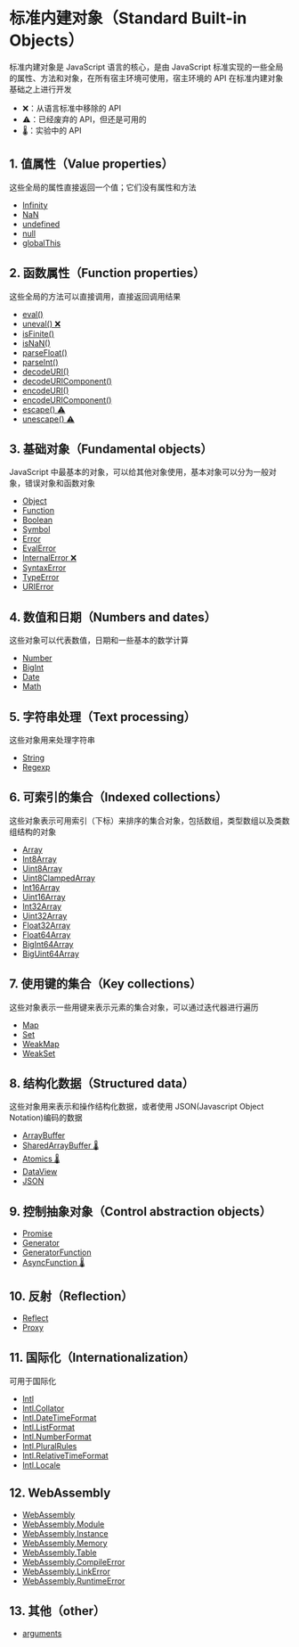 # 标准内建对象（Standard Built-in Objects）

标准内建对象是 JavaScript 语言的核心，是由 JavaScript 标准实现的一些全局的属性、方法和对象，在所有宿主环境可使用，宿主环境的 API 在标准内建对象基础之上进行开发

* ❌：从语言标准中移除的 API
* ⚠️：已经废弃的 API，但还是可用的
* 🌡️：实验中的 API

## 1. 值属性（Value properties）

这些全局的属性直接返回一个值；它们没有属性和方法

* [Infinity](/core/infinity)
* [NaN](/core/nan)
* [undefined](/core/undefined)
* [null](/core/null)
* [globalThis](/core/globalThis)

## 2. 函数属性（Function properties）

这些全局的方法可以直接调用，直接返回调用结果

* [eval()](/core/eval)
* [uneval() ❌](/core/uneval)
* [isFinite()](/core/is-finite)
* [isNaN()](/core/is-nan)
* [parseFloat()](/core/parse-float)
* [parseInt()](/core/parse-int)
* [decodeURI()](/core/decode-uri)
* [decodeURIComponent()](/core/decode-uri-component)
* [encodeURI()](/core/encode-uri)
* [encodeURIComponent()](/core/encode-uri-component)
* [escape() ⚠️](/core/escape)
* [unescape() ️️⚠️](/core/unescape)

## 3. 基础对象（Fundamental objects）

JavaScript 中最基本的对象，可以给其他对象使用，基本对象可以分为一般对象，错误对象和函数对象

* [Object](/core/object)
* [Function](/core/function)
* [Boolean](/core/boolean)
* [Symbol](/core/symbol)
* [Error](/core/error)
* [EvalError](/core/eval-error)
* [InternalError ❌](/core/internal-error)
* [SyntaxError](/core/syntax-error)
* [TypeError](/core/type-error)
* [URIError](/core/uri-error)

## 4. 数值和日期（Numbers and dates）

这些对象可以代表数值，日期和一些基本的数学计算

* [Number](/core/number)
* [BigInt](/core/big-int)
* [Date](/core/date)
* [Math](/core/math)

## 5. 字符串处理（Text processing）

这些对象用来处理字符串

* [String](/core/string)
* [Regexp](/core/regexp)

## 6. 可索引的集合（Indexed collections）

这些对象表示可用索引（下标）来排序的集合对象，包括数组，类型数组以及类数组结构的对象

* [Array](/core/array)
* [Int8Array](/core/int-8-array)
* [Uint8Array](/core/uint-8-array)
* [Uint8ClampedArray](/core/uint-8-clamped-array)
* [Int16Array](/core/int-16-array)
* [Uint16Array](/core/uint-16-array)
* [Int32Array](/core/int-32-array)
* [Uint32Array](/core/uint-32-array)
* [Float32Array](/core/float-32-array)
* [Float64Array](/core/float-64-array)
* [BigInt64Array](/core/big-int-64-array)
* [BigUint64Array](/core/big-uint-64-array)

## 7. 使用键的集合（Key collections）

这些对象表示一些用键来表示元素的集合对象，可以通过迭代器进行遍历

* [Map](/core/map)
* [Set](/core/set)
* [WeakMap](/core/weak-map)
* [WeakSet](/core/weak-set)

## 8. 结构化数据（Structured data）

这些对象用来表示和操作结构化数据，或者使用 JSON(Javascript Object Notation)编码的数据

* [ArrayBuffer](/core/array-buffer)
* [SharedArrayBuffer 🌡️](/core/shared-array-buffer)
* [Atomics 🌡️](/core/atomics)
* [DataView](/core/data-view)
* [JSON](/core/json)


## 9. 控制抽象对象（Control abstraction objects）

* [Promise](/core/promise)
* [Generator](/core/generator)
* [GeneratorFunction](/core/generator-function)
* [AsyncFunction 🌡️](/core/async-function)

## 10. 反射（Reflection）

* [Reflect](/core/reflect)
* [Proxy](/core/proxy)


## 11. 国际化（Internationalization）

可用于国际化

* [Intl](/core/intl)
* [Intl.Collator](/core/intl-collator)
* [Intl.DateTimeFormat](/core/intl-date-time-format)
* [Intl.ListFormat](/core/intl-list-format)
* [Intl.NumberFormat](/core/intl-number-format)
* [Intl.PluralRules](/core/intl-plural-rules)
* [Intl.RelativeTimeFormat](/core/intl-relative-time-format)
* [Intl.Locale](/core/intl-locale)

## 12. WebAssembly

* [WebAssembly](/core/web-assembly)
* [WebAssembly.Module](/core/web-assembly-module)
* [WebAssembly.Instance](/core/web-assembly-instance)
* [WebAssembly.Memory](/core/web-assembly-memory)
* [WebAssembly.Table](/core/web-assembly-table)
* [WebAssembly.CompileError](/core/web-assembly-compile-error)
* [WebAssembly.LinkError](/core/web-assembly-link-error)
* [WebAssembly.RuntimeError](/core/web-assembly-runtime-error)

## 13. 其他（other）

* [arguments](/core/arguments)